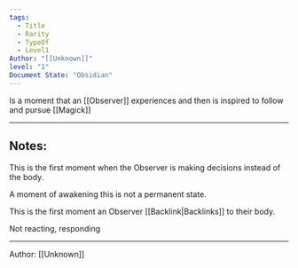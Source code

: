 ```yaml
---
tags:
  - Title
  - Rarity
  - TypeOf
  - Level1
Author: "[[Unknown]]"
level: "1"
Document State: "Obsidian"
---
```

Is a moment that an [[Observer]] experiences and then is inspired to follow and pursue [[Magick]]
- - -
## Notes:
This is the first moment when the Observer is making decisions instead of the body. 

A moment of awakening this is not a permanent state.

This is the first moment an Observer [[Backlink|Backlinks]] to their body.

Not reacting, responding
- - -
Author: [[Unknown]]